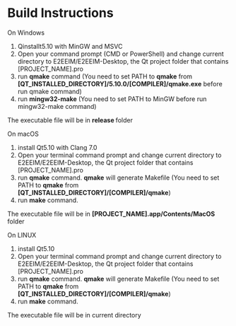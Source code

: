 # Build Instructions
  On Windows
  1.  Qinstallt5.10 with MinGW and MSVC 
  2. Open your command prompt (CMD or PowerShell) and change current directory to E2EEIM/E2EEIM-Desktop, the Qt project folder that contains [PROJECT_NAME].pro
  3. run <b>qmake</B> command (You need to set PATH to <b>qmake</b> from <b>[QT_INSTALLED_DIRECTORY]/5.10.0/[COMPILER]/qmake.exe</b> before run qmake command)
  4. run <b>mingw32-make</b> (You need to set PATH to MinGW before run mingw32-make command)
  
The executable file will be in <b> release </b> folder


On macOS
  1. install Qt5.10 with Clang 7.0
  2. Open your terminal command prompt and change current directory to E2EEIM/E2EEIM-Desktop, the Qt project folder that contains [PROJECT_NAME].pro
  3. run <b>qmake</b> command. <b>qmake</b> will generate Makefile (You need to set PATH to <b>qmake</b> from <b>[QT_INSTALLED_DIRECTORY]/[COMPILER]/qmake</b>)
  4. run <b>make</b> command.
  
The executable file will be in <b> [PROJECT_NAME].app/Contents/MacOS </b> folder


On LINUX
  1. install Qt5.10
  2. Open your terminal command prompt and change current directory to E2EEIM/E2EEIM-Desktop, the Qt project folder that contains [PROJECT_NAME].pro
  3. run <b>qmake</b> command. <b>qmake</b> will generate Makefile (You need to set PATH to <b>qmake</b> from <b>[QT_INSTALLED_DIRECTORY]/[COMPILER]/qmake</b>)
  4. run <b>make</b> command.
  
The executable file will be in current directory
